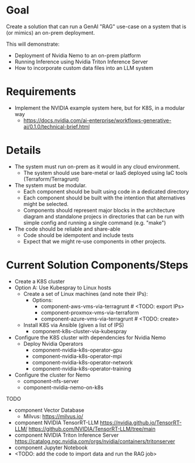 # Goal

Create a solution that can run a GenAI "RAG" use-case on a system
that is (or mimics) an on-prem deployment.

This will demonstrate:
- Deployment of Nvidia Nemo to an on-prem platform
- Running Inference using Nvidia Triton Inference Server
- How to incorporate custom data files into an LLM system

# Requirements

- Implement the NVIDIA example system here, but for K8S, in a modular way
  - https://docs.nvidia.com/ai-enterprise/workflows-generative-ai/0.1.0/technical-brief.html

# Details

- The system must run on-prem as it would in any cloud environment.
    - The system should use bare-metal or IaaS deployed using IaC tools (Terraform/Terragrunt)
- The system must be modular.
    - Each component should be built using code in a dedicated directory
    - Each component should be built with the intention that alternatives might
      be selected.
    - Components should represent major blocks in the architecture diagram
      and standalone projecs in directories that can be run with
      simple config and running a single command (e.g. "make")
- The code should be reliable and share-able
  - Code should be idempotent and include tests
  - Expect that we might re-use components in
    other projects.

# Current Solution Components/Steps

- Create a K8S cluster
 - Option A: Use Kubespray to Linux hosts
   - Create a set of Linux machines (and note their IPs):
     - Options:
       - component-aws-vms-via-terragrunt # <TODO: export IPs>
       - component-proxmox-vms-via-terraform
       - component-azure-vms-via-terragrunt # <TODO: create>
   - Install K8S via Ansible (given a list of IPS)
     - component-k8s-cluster-via-kubespray
- Configure the K8S cluster with dependencies for Nvidia Nemo
  - Deploy Nvidia Operators
    - component-nvidia-k8s-operator-gpu
    - component-nvidia-k8s-operator-mpi
    - component-nvidia-k8s-operator-network
    - component-nvidia-k8s-operator-training
- Configure the cluster for Nemo
  - component-nfs-server
  - component-nvidia-nemo-on-k8s

TODO
- component Vector Database
  - Milvus: https://milvus.io/
- component NVIDIA TensorRT-LLM
  https://nvidia.github.io/TensorRT-LLM/
  https://github.com/NVIDIA/TensorRT-LLM/tree/main
- component NVIDIA Triton Inference Server
  https://catalog.ngc.nvidia.com/orgs/nvidia/containers/tritonserver
- component Jupyter Notebook
- <TODO: add the code to import data and run the RAG job>
